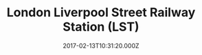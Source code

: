 ---
date: 2017-02-13T10:31:20.000Z
title: London Liverpool Street Railway Station (LST)
latitude: 51.517989562842125
longitude: -0.08181954774173789
url: http://www.nationalrail.co.uk/stations/lst/details.html
category: checkin
---